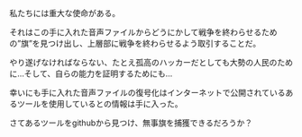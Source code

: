 私たちには重大な使命がある。

それはこの手に入れた音声ファイルからどうにかして戦争を終わらせるための”旗”を見つけ出し、上層部に戦争を終わらせるよう取引することだ。

やり遂げなければならない、たとえ孤高のハッカーだとしても大勢の人民のために…そして、自らの能力を証明するためにも…

幸いにも手に入れた音声ファイルの復号化はインターネットで公開されているあるツールを使用しているとの情報は手に入った。

さてあるツールをgithubから見つけ、無事旗を捕獲できるだろうか？
